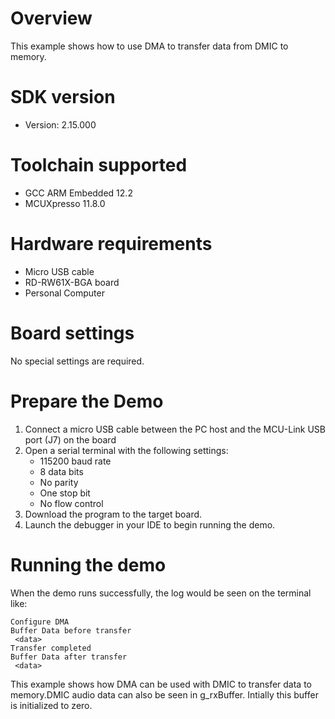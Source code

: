 Overview
========
This example shows how to use DMA to transfer data from DMIC to memory.

SDK version
===========
- Version: 2.15.000

Toolchain supported
===================
- GCC ARM Embedded  12.2
- MCUXpresso  11.8.0

Hardware requirements
=====================
- Micro USB cable
- RD-RW61X-BGA board
- Personal Computer

Board settings
==============
No special settings are required.

Prepare the Demo
================
1.  Connect a micro USB cable between the PC host and the MCU-Link USB port (J7) on the board
2.  Open a serial terminal with the following settings:
    - 115200 baud rate
    - 8 data bits
    - No parity
    - One stop bit
    - No flow control
3.  Download the program to the target board.
4.  Launch the debugger in your IDE to begin running the demo.

Running the demo
================
When the demo runs successfully, the log would be seen on the terminal like:
~~~~~~~~~~~~~~~~~~~~~~~~~~~~~~~~~~~~~~~~~~~~~~~~~~~~~~~~~~~~~~~~~~~~~~~~~~~~~~~~~~~
Configure DMA
Buffer Data before transfer
 <data>
Transfer completed
Buffer Data after transfer
 <data>

~~~~~~~~~~~~~~~~~~~~~~~~~~~~~~~~~~~~~~~~~~~~~~~~~~~~~~~~~~~~~~~~~~~~~~~~~~~~~~~~~~~~~
This example shows how DMA can be used with DMIC to transfer data to memory.DMIC audio data can also be seen in g_rxBuffer.
Intially this buffer is initialized to zero.
